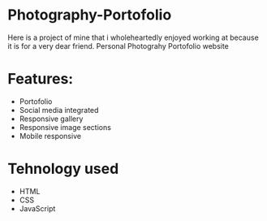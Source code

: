 # Photography-Portofolio
Here is a project of mine that i wholeheartedly enjoyed working at because it is for a very dear friend. Personal Photograhy Portofolio website


 # Features:
<ul>
  <li>Portofolio</i>
  <li>Social media integrated</i>
   <li>Responsive gallery</i>
   <li>Responsive image sections</i>
   <li>Mobile responsive</i>
</ul>

# Tehnology used
<ul>
  <li>HTML</i>
  <li>CSS</i>
  <li>JavaScript</li>
</ul>  
  
